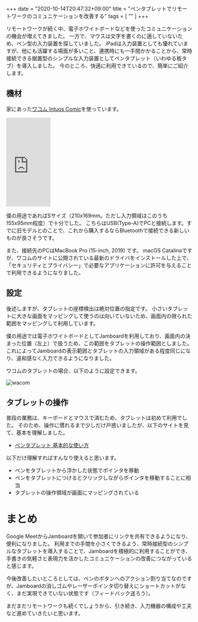 +++
date = "2020-10-14T20:47:32+09:00"
title = "ペンタブレットでリモートワークのコミュニケーションを改善する"
tags = [ "" ]
+++

リモートワークが続く中、電子ホワイトボードなどを使ったコミュニケーションの機会が増えてきました。
一方で、マウスは文字を書くのに適していないため、ペン型の入力装置を探していました。
iPadは入力装置としても優れていますが、他にも活躍する場面が多いこと、連携時にも一手間かかることから、常時接続できる据置型のシンプルな入力装置としてペンタブレット（いわゆる板タブ）を導入しました。
今のところ、快適に利用できているので、簡単にご紹介します。

## 機材

家にあった[ワコム Intuos Comic](https://www.amazon.co.jp/gp/product/B013SMIUDU/ref=as_li_tl?ie=UTF8&camp=247&creative=1211&creativeASIN=B013SMIUDU&linkCode=as2&tag=monochromeg03-22&linkId=fe1ce71c51452d4f2aeb9e54b37e1ed5)を使っています。

<iframe style="width:120px;height:240px;" marginwidth="0" marginheight="0" scrolling="no" frameborder="0" src="https://rcm-fe.amazon-adsystem.com/e/cm?ref=qf_sp_asin_til&t=monochromeg03-22&m=amazon&o=9&p=8&l=as1&IS2=1&detail=1&asins=B013SMIUDU&linkId=9cbb775bf3a3f541b47049552333cda0&bc1=ffffff&lt1=_blank&fc1=333333&lc1=0066c0&bg1=ffffff&f=ifr">
    </iframe>

僕の用途であればSサイズ（210x169mm。ただし入力領域はこのうち155x95mm程度）で十分でした。
こちらはUSB(Type-A)でPCと接続します。すでに旧モデルとのことで、これから購入するならBluetoothで接続できる新しいものが良さそうです。

また、接続先のPCはMacBook Pro (15-inch, 2019) です。
macOS Catalinaですが、ワコムのサイトに公開されている最新のドライバをインストールした上で、「セキュリティとプライバシー」で必要なアプリケーションに許可を与えることで利用できるようになりました。

## 設定

後述しますが、タブレットの座標検出は絶対位置の指定です。
小さいタブレットに大きな画面をマッピングして使うのは向いていないため、画面内の限られた範囲をマッピングして利用しています。

僕の用途では電子ホワイトボードとしてJamboardを利用しており、画面内の決まった位置（左上）で扱うため、この範囲をタブレットの操作範囲としました。
これによってJamboardの表示範囲とタブレットの入力領域がある程度同じになり、違和感なく入力できるようになりました。

ワコムのタブレットの場合、以下のように設定できます。

![wacom](/images/2020/10/wacom-config.png)

## タブレットの操作

普段の業務は、キーボードとマウスで済むため、タブレットは初めて利用でした。
そのため、操作に慣れるまで少しだけ戸惑いましたが、以下のサイトを見て、基本を理解しました。

- [ペンタブレット 基本的な使い方](https://tablet.wacom.co.jp/article/%E3%83%9A%E3%83%B3%E3%82%BF%E3%83%96%E3%83%AC%E3%83%83%E3%83%88-%E5%9F%BA%E6%9C%AC%E7%9A%84%E3%81%AA%E4%BD%BF%E3%81%84%E6%96%B9)

以下だけ理解すればすんなり使えると思います。

- ペンをタブレットから浮かした状態でポインタを移動
- ペンをタブレットにつけるとクリックしながらポインタを移動することに相当
- タブレットの操作領域が画面にマッピングされている

# まとめ

Google MeetからJamboardを開いて参加者にリンクを共有できるようになり、便利になりました。
利用までの手間を小さくできるよう、常時接続型のシンプルなタブレットを導入することで、Jamboardを積極的に利用することができ、手書きの気軽さと表現力を活かしたコミュニケーションの改善につながっていると感じます。

今後改善したいところとしては、ペンのボタンへのアクション割り当てなのですが、Jamboardの消しゴムやレーザーポインタ切り替えにショートカットがなく、まだ実現できていない状態です（フィードバック送ろう）。

まだまだリモートワークも続くでしょうから、引き続き、入力機器の構成や工夫など進めていきたいと思います。
